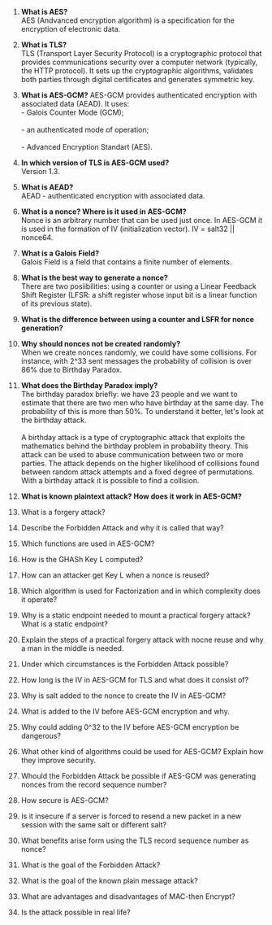 1. **What is AES?**
<br> AES (Andvanced encryption algorithm) is a specification for the encryption of electronic data. </br>

2. **What is TLS?**
<br> TLS (Transport Layer Security Protocol) is a cryptographic protocol that provides communications security over a computer network (typically, the HTTP protocol). It sets up the cryptographic algorithms, validates both parties through digital certificates and generates symmetric key. </br>

3. **What is AES-GCM?**
AES-GCM provides authenticated encryption with associated data (AEAD). It uses:
<br> - Galois Counter Mode (GCM); </br>
<br> - an authenticated mode of operation; </br>
<br> - Advanced Encryption Standart (AES). </br>

4. **In which version of TLS is AES-GCM used?**
<br> Version 1.3. </br>

5. **What is AEAD?**
<br> AEAD - authenticated encryption with associated data. </br>


6. **What is a nonce? Where is it used in AES-GCM?**
<br> Nonce is an arbitrary number that can be used just once. In AES-GCM it is used in the formation of IV (initialization vector). IV = salt32 || nonce64. </br>

7. **What is a Galois Field?**
<br> Galois Field is a field that contains a finite number of elements. </br>

8. **What is the best way to generate a nonce?**
<br> There are two posiibilities: using a counter or using a Linear Feedback Shift Register (LFSR: a shift register whose input bit is a linear function of its previous state). </br>


9. **What is the difference between using a counter and LSFR for nonce generation?**



10. **Why should nonces not be created randomly?**
<br> When we create nonces randomly, we could have some collisions. For instance, with 2^33 sent messages the probability of collision is over 86% due to Birthday Paradox. </br>

11. **What does the Birthday Paradox imply?**
<br> The birthday paradox briefly: we have 23 people and we want to estimate that there are two men who have birthday at the same day. The probability of this is more than 50%. To understand it better, let's look at the birthday attack. </br>
<br> A birthday attack is a type of cryptographic attack that exploits the mathematics behind the birthday problem in probability theory. This attack can be used to abuse communication between two or more parties. The attack depends on the higher likelihood of collisions found between random attack attempts and a fixed degree of permutations. With a birthday attack it is possible to find a collision.  </br>

12. **What is known plaintext attack? How does it work in AES-GCM?**

2. What is a forgery attack? 
3. Describe the Forbidden Attack and why it is called that way?
3. Which functions are used in AES-GCM?
5. How is the GHASh Key L computed?
6. How can an attacker get Key L when a nonce is reused?
8. Which algorithm is used for Factorization and in which complexity does it operate?
8. Why is a static endpoint needed to mount a practical forgery attack? What is a static endpoint?
9. Explain the steps of a practical forgery attack with nocne reuse and why a man in the middle is needed.
4. Under which circumstances is the Forbidden Attack possible?
7. How long is the IV in AES-GCM for TLS and what does it consist of?
8. Why is salt added to the nonce to create the IV in AES-GCM?
9. What is added to the IV before AES-GCM encryption and why.
10. Why could adding 0^32 to the IV before AES-GCM encryption be dangerous?
11. What other kind of algorithms could be used for AES-GCM? Explain how they improve security.
12. Whould the Forbidden Attack be possible if AES-GCM was generating nonces from the record sequence number?
13. How secure is AES-GCM?
14. Is it insecure if a server is forced to resend a new packet in a new session with the same salt or different salt?
15. What benefits arise form using the TLS record sequence number as nonce? 
17. What is the goal of the Forbidden Attack? 
18. What is the goal of the known plain message attack?
19. What are advantages and disadvantages of MAC-then Encrypt?
20. Is the attack possible in real life? 
